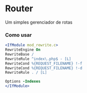# Router

Um simples gerenciador de rotas

### Como usar

```apache
<IfModule mod_rewrite.c>
RewriteEngine On
RewriteBase /
RewriteRule ^index\.php$ - [L]
RewriteCond %{REQUEST_FILENAME} !-f
RewriteCond %{REQUEST_FILENAME} !-d
RewriteRule . / [L]

Options -Indexes
</IfModule>
```


